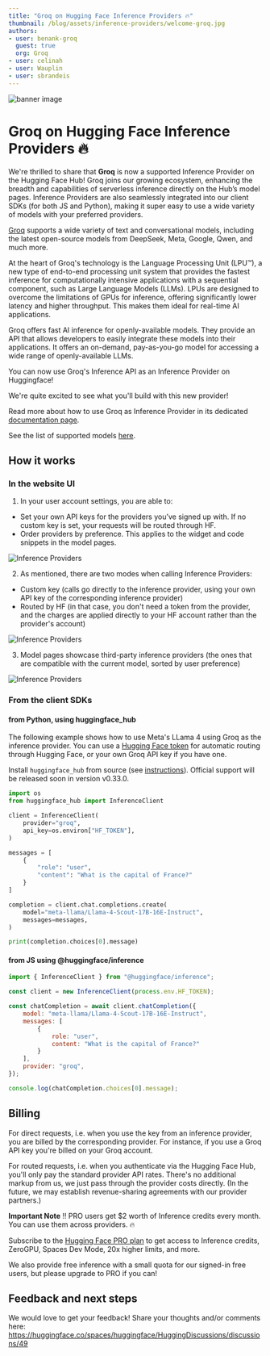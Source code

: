 ```yaml
---
title: "Groq on Hugging Face Inference Providers 🔥"
thumbnail: /blog/assets/inference-providers/welcome-groq.jpg
authors:
- user: benank-groq
  guest: true
  org: Groq
- user: celinah
- user: Wauplin
- user: sbrandeis
---
```


![banner image](https://huggingface.co/blog/assets/inference-providers/welcome-groq.jpg)

# Groq on Hugging Face Inference Providers 🔥

We're thrilled to share that **Groq** is now a supported Inference Provider on the Hugging Face Hub!
Groq joins our growing ecosystem, enhancing the breadth and capabilities of serverless inference directly on the Hub’s model pages. Inference Providers are also seamlessly integrated into our client SDKs (for both JS and Python), making it super easy to use a wide variety of models with your preferred providers.

[Groq](https://groq.com) supports a wide variety of text and conversational models, including the latest open-source models from DeepSeek, Meta, Google, Qwen, and much more.

At the heart of Groq's technology is the Language Processing Unit (LPU™), a new type of end-to-end processing unit system that provides the fastest inference for computationally intensive applications with a sequential component, such as Large Language Models (LLMs). LPUs are designed to overcome the limitations of GPUs for inference, offering significantly lower latency and higher throughput. This makes them ideal for real-time AI applications.

Groq offers fast AI inference for openly-available models. They provide an API that allows developers to easily integrate these models into their applications. It offers an on-demand, pay-as-you-go model for accessing a wide range of openly-available LLMs.

You can now use Groq's Inference API as an Inference Provider on Huggingface!

We're quite excited to see what you'll build with this new provider!

Read more about how to use Groq as Inference Provider in its dedicated [documentation page](https://huggingface.co/docs/inference-providers/providers/groq).

See the list of supported models [here](https://huggingface.co/models?inference_provider=groq&sort=trending).

## How it works

### In the website UI


1. In your user account settings, you are able to:
- Set your own API keys for the providers you’ve signed up with. If no custom key is set, your requests will be routed through HF.
- Order providers by preference. This applies to the widget and code snippets in the model pages.

<img src="https://huggingface.co/datasets/huggingface/documentation-images/resolve/main/inference-providers/user-settings-updated.png" alt="Inference Providers"/>


2. As mentioned, there are two modes when calling Inference Providers:
- Custom key (calls go directly to the inference provider, using your own API key of the corresponding inference provider)
- Routed by HF (in that case, you don't need a token from the provider, and the charges are applied directly to your HF account rather than the provider's account)


<img src="https://huggingface.co/datasets/huggingface/documentation-images/resolve/main/inference-providers/explainer.png" alt="Inference Providers"/>


3. Model pages showcase third-party inference providers (the ones that are compatible with the current model, sorted by user preference)

<img src="https://huggingface.co/datasets/huggingface/documentation-images/resolve/main/inference-providers/model-widget-updated.png" alt="Inference Providers"/>


### From the client SDKs

#### from Python, using huggingface_hub

The following example shows how to use Meta's LLama 4 using Groq as the inference provider. You can use a [Hugging Face token](https://huggingface.co/settings/tokens) for automatic routing through Hugging Face, or your own Groq API key if you have one.

Install `huggingface_hub` from source (see [instructions](https://huggingface.co/docs/huggingface_hub/installation#install-from-source)). Official support will be released soon in version v0.33.0.

```python
import os
from huggingface_hub import InferenceClient

client = InferenceClient(
    provider="groq",
    api_key=os.environ["HF_TOKEN"],
)

messages = [
    {
        "role": "user",
        "content": "What is the capital of France?"
    }
]

completion = client.chat.completions.create(
    model="meta-llama/Llama-4-Scout-17B-16E-Instruct",
    messages=messages,
)

print(completion.choices[0].message)
```

#### from JS using @huggingface/inference

```js
import { InferenceClient } from "@huggingface/inference";

const client = new InferenceClient(process.env.HF_TOKEN);

const chatCompletion = await client.chatCompletion({
    model: "meta-llama/Llama-4-Scout-17B-16E-Instruct",
    messages: [
        {
            role: "user",
            content: "What is the capital of France?"
        }
    ],
    provider: "groq",
});

console.log(chatCompletion.choices[0].message);
```

## Billing

For direct requests, i.e. when you use the key from an inference provider, you are billed by the corresponding provider. For instance, if you use a Groq API key you're billed on your Groq account.

For routed requests, i.e. when you authenticate via the Hugging Face Hub, you'll only pay the standard provider API rates. There's no additional markup from us, we just pass through the provider costs directly. (In the future, we may establish revenue-sharing agreements with our provider partners.)

**Important Note** ‼️ PRO users get $2 worth of Inference credits every month. You can use them across providers. 🔥

Subscribe to the [Hugging Face PRO plan](https://hf.co/subscribe/pro) to get access to Inference credits, ZeroGPU, Spaces Dev Mode, 20x higher limits, and more.

We also provide free inference with a small quota for our signed-in free users, but please upgrade to PRO if you can!

## Feedback and next steps

We would love to get your feedback! Share your thoughts and/or comments here: https://huggingface.co/spaces/huggingface/HuggingDiscussions/discussions/49
